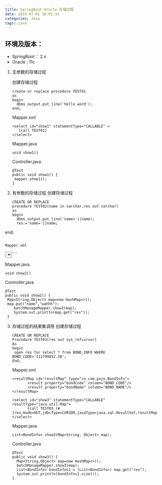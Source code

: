 ```yaml
---
title: SpringBoot-Oracle 存储过程
date: 2019-07-01 16:01:33
categories: Java
tags: java
---
```


<meta name="referrer" content="no-referrer" />


## 环境及版本：

- SpringBoot： 2.x
- Oracle : 11c



1. 无参数的存储过程

   创建存储过程

   ```
   create or replace procedure TEST01
   as
   begin
     dbms_output.put_line('hello word');
   end;
   ```

   Mapper.xml

   ```
   <select id="show1" statementType="CALLABLE" >
      {call TEST01}
   </select>
   ```

   Mapper.java

   ```
   void show1()
   ```

   Controller.java

   ```
   @Test
   public void show1() {
   	mapper.show1();
   }
   ```

2. 有参数的存储过程
    创建存储过程

   ```
   CREATE OR REPLACE 
   procedure TEST02(name in varchar,res out varchar)
   as
   begin
     dbms_output.put_line('name='||name);
     res:='name='||name;
end;
   ```

   Mapper.xml
   
   ```
   <select id="show2" statementType="CALLABLE" resultType="java.util.Map">
       {call TEST02 (#{name,mode=IN,jdbcType=VARCHAR},#{res,mode=OUT,jdbcType=VARCHAR})}
</select>
   ```

   Mapper.java
   
   ```
void show2()
   ```

   Controller.java
   
   ```
   @Test
   public void show2() {
   	Map<String,Object> map=new HashMap<>();
   	map.put("name","wahhh");
       batchManageMapper.show2(map);
       System.out.println(map.get("res"));
    }
   ```
   
3. 存储过程的结果集调用
   创建存储过程

   ```
   CREATE OR REPLACE 
   Procedure TEST03(res out sys_refcursor)
   As
   begin
   	open res for select * from BOND_INFO WHERE BOND_CODE='111799852.IB';
   End;
   ```

   Mapper.xml

    ```
   <resultMap id="resultMap" type="cn.com.pojo.BondInfo">
           <result property="bondCode" column="BOND_CODE"/>
           <result property="bondName" column="BOND_NAME"/>
   </resultMap>

   <select id="show3" statementType="CALLABLE" resultType="java.util.Map">
           {call TEST03 (#{res,mode=OUT,jdbcType=CURSOR,javaType=java.sql.ResultSet,resultMap=resultMap})}
   </select>
    ```

   Mapper.java
   
   ```
   List<BondInfo> show3(Map<String, Object> map);
   ```
   
   Controller.java
   ```
   @Test
   public void show3() {
     Map<String,Object> map=new HashMap<>();
     batchManageMapper.show3(map);
     List<BondInfo> bondInfos1 = (List<BondInfo>) map.get("res");
     System.out.println(bondInfos1.size());
   }
   ```
   
   
